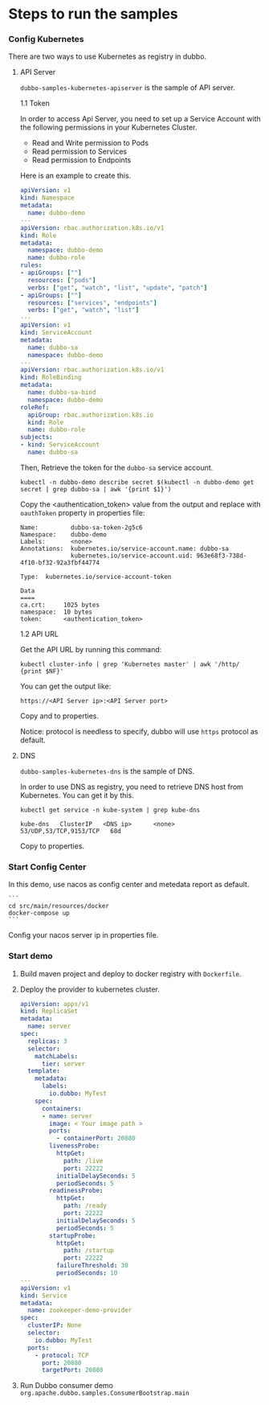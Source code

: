 # Steps to run the samples

### Config Kubernetes

There are two ways to use Kubernetes as registry in dubbo.

1. API Server

    `dubbo-samples-kubernetes-apiserver` is the sample of API server.

   1.1 Token
    
    In order to access Api Server, you need to set up a Service Account with the following permissions in your Kubernetes Cluster.
      
    - Read and Write permission to Pods
    - Read permission to Services
    - Read permission to Endpoints
    
    Here is an example to create this.
    
    ``` yaml
    apiVersion: v1
    kind: Namespace
    metadata:
      name: dubbo-demo
    ---
    apiVersion: rbac.authorization.k8s.io/v1
    kind: Role
    metadata:
      namespace: dubbo-demo
      name: dubbo-role
    rules:
    - apiGroups: [""]
      resources: ["pods"]
      verbs: ["get", "watch", "list", "update", "patch"]
    - apiGroups: [""] 
      resources: ["services", "endpoints"]
      verbs: ["get", "watch", "list"]
    ---
    apiVersion: v1
    kind: ServiceAccount
    metadata:
      name: dubbo-sa
      namespace: dubbo-demo
    ---
    apiVersion: rbac.authorization.k8s.io/v1
    kind: RoleBinding
    metadata:
      name: dubbo-sa-bind
      namespace: dubbo-demo
    roleRef:
      apiGroup: rbac.authorization.k8s.io
      kind: Role
      name: dubbo-role
    subjects:
    - kind: ServiceAccount
      name: dubbo-sa
    ```
   
    Then, Retrieve the token for the `dubbo-sa` service account.
    
    ```
    kubectl -n dubbo-demo describe secret $(kubectl -n dubbo-demo get secret | grep dubbo-sa | awk '{print $1}')
    ```
   
    Copy the <authentication_token> value from the output and replace with `oauthToken` property in properties file:
    
    ```
    Name:         dubbo-sa-token-2g5c6
    Namespace:    dubbo-demo
    Labels:       <none>
    Annotations:  kubernetes.io/service-account.name: dubbo-sa
                  kubernetes.io/service-account.uid: 963e68f3-738d-4f10-bf32-92a3fbf44774
    
    Type:  kubernetes.io/service-account-token
    
    Data
    ====
    ca.crt:     1025 bytes
    namespace:  10 bytes
    token:      <authentication_token>
    ```
   
   1.2 API URL
   
    Get the API URL by running this command:
    
    ```
    kubectl cluster-info | grep 'Kubernetes master' | awk '/http/ {print $NF}'
    ```
   
    You can get the output like:
    
    ```
    https://<API Server ip>:<API Server port>
    ```
   
    Copy <API Server ip> and <API Server port> to properties.
    
    Notice: protocol is needless to specify, dubbo will use `https` protocol as default.
    
2. DNS

    `dubbo-samples-kubernetes-dns` is the sample of DNS.

    In order to use DNS as registry, you need to retrieve DNS host from Kubernetes.
    You can get it by this.
    
    ```
    kubectl get service -n kube-system | grep kube-dns
    ```
   
    ```
    kube-dns   ClusterIP   <DNS ip>      <none>   53/UDP,53/TCP,9153/TCP   68d
    ```
   
    Copy <DNS ip> to properties.

### Start Config Center
   
In this demo, use nacos as config center and metedata report as default.

    ```
    cd src/main/resources/docker
    docker-compose up
    ```
    
Config your nacos server ip in properties file.
    
### Start demo

1. Build maven project and deploy to docker registry with `Dockerfile`.
    
2. Deploy the provider to kubernetes cluster.

    ``` yaml
    apiVersion: apps/v1
    kind: ReplicaSet
    metadata:
      name: server
    spec:
      replicas: 3
      selector:
        matchLabels:
          tier: server
      template:
        metadata:
          labels:
            io.dubbo: MyTest
        spec:
          containers:
          - name: server
            image: < Your image path >
            ports:
              - containerPort: 20880
            livenessProbe:
              httpGet:
                path: /live
                port: 22222
              initialDelaySeconds: 5
              periodSeconds: 5
            readinessProbe:
              httpGet:
                path: /ready
                port: 22222
              initialDelaySeconds: 5
              periodSeconds: 5
            startupProbe:
              httpGet:
                path: /startup
                port: 22222
              failureThreshold: 30
              periodSeconds: 10
    ---
    apiVersion: v1
    kind: Service
    metadata:
      name: zookeeper-demo-provider
    spec:
      clusterIP: None
      selector:
        io.dubbo: MyTest
      ports:
        - protocol: TCP
          port: 20880
          targetPort: 20880
    ```

3. Run Dubbo consumer demo `org.apache.dubbo.samples.ConsumerBootstrap.main`